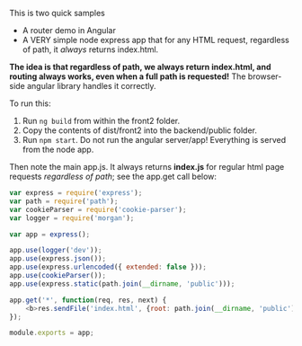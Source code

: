 This is two quick samples
* A router demo in Angular 
* A VERY simple node express app that for any HTML request, regardless of path, it *always* returns index.html.

**The idea is that regardless of path, we always return index.html, and routing always works, even when a full path is requested!** The browser-side angular library handles it correctly.
  
To run this:
1. Run ```ng build``` from within the front2 folder.
2. Copy the contents of dist/front2 into the backend/public folder.
3. Run ```npm start```. Do not run the angular server/app! Everything is served from the node app.

Then note the main app.js. It always returns **index.js** for regular html page requests *regardless of path*; see the app.get call below:

```js
var express = require('express');
var path = require('path');
var cookieParser = require('cookie-parser');
var logger = require('morgan');

var app = express();

app.use(logger('dev'));
app.use(express.json());
app.use(express.urlencoded({ extended: false }));
app.use(cookieParser());
app.use(express.static(path.join(__dirname, 'public')));

app.get('*', function(req, res, next) {
    <b>res.sendFile('index.html', {root: path.join(__dirname, 'public') });</b>
});

module.exports = app;
```
